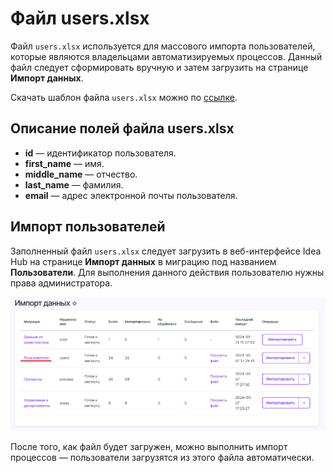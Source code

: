 # Файл users.xlsx

Файл `users.xlsx` используется для массового импорта пользователей, которые являются владельцами автоматизируемых процессов. Данный файл следует сформировать вручную и затем загрузить на странице **Импорт данных**.

Скачать шаблон файла `users.xlsx` можно по [ссылке](https://github.com/PrimoRPA/Docs.Rus/tree/main/file-for-download).


## Описание полей файла users.xlsx

- **id** — идентификатор пользователя.
- **first_name** — имя.
- **middle_name** — отчество.  
- **last_name** — фамилия.  
- **email** — адрес электронной почты пользователя.  

## Импорт пользователей

Заполненный файл `users.xlsx` следует загрузить в веб-интерфейсе Idea Hub на странице **Импорт данных** в миграцию под названием **Пользователи**. Для выполнения данного действия пользователю нужны права администратора.

![](../../../../.gitbook/assets1/DataImport_Users.PNG)

После того, как файл будет загружен, можно выполнить импорт процессов — пользователи загрузятся из этого файла автоматически.






